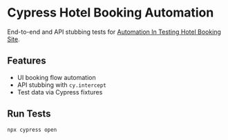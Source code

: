 # Cypress Hotel Booking Automation

End-to-end and API stubbing tests for [Automation In Testing Hotel Booking Site](https://automationintesting.online/).

## Features
- UI booking flow automation
- API stubbing with `cy.intercept`
- Test data via Cypress fixtures

## Run Tests
```bash
npx cypress open

